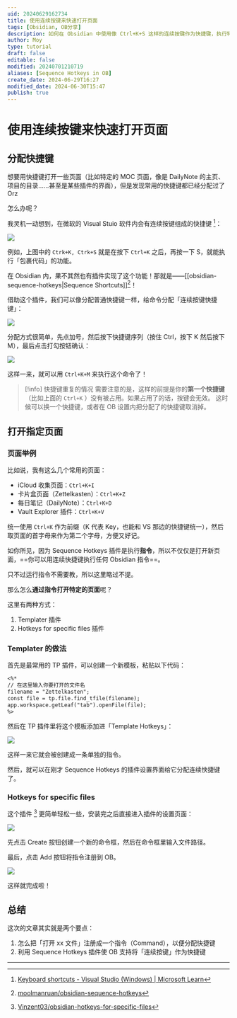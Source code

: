 ```yaml
---
uid: 20240629162734
title: 使用连续按键来快速打开页面
tags: [Obsidian, OB分享]
description: 如何在 Obsidian 中使用像 Ctrl+K+S 这样的连续按键作为快捷键，执行特定的命令或打开指定页面。
author: Moy
type: tutorial
draft: false
editable: false
modified: 20240701210719
aliases: [Sequence Hotkeys in OB]
create_date: 2024-06-29T16:27
modified_date: 2024-06-30T15:47
publish: true
---
```


# 使用连续按键来快速打开页面

## 分配快捷键

想要用快捷键打开一些页面（比如特定的 MOC 页面，像是 DailyNote 的主页、项目的目录……甚至是某些插件的界面），但是发现常用的快捷键都已经分配过了 Orz

怎么办呢？

我灵机一动想到，在微软的 Visual Stuio 软件内会有连续按键组成的快捷键 [^1]：

![](https://cdn.pkmer.cn/images/202407012052599.png!pkmer)

例如，上图中的 `Ctrk+K, Ctrk+S` 就是在按下 `Ctrl+K` 之后，再按一下 S，就能执行「包裹代码」的功能。

在 Obsidian 内，果不其然也有插件实现了这个功能！那就是——[[obsidian-sequence-hotkeys|Sequence Shortcuts]][^2]！

借助这个插件，我们可以像分配普通快捷键一样，给命令分配「连续按键快捷键」：

![](https://cdn.pkmer.cn/images/202407012052600.png!pkmer)

分配方式很简单，先点加号，然后按下快捷键序列（按住 Ctrl，按下 K 然后按下 M），最后点击打勾按钮确认：

![](https://cdn.pkmer.cn/images/202407012052601.png!pkmer)

这样一来，就可以用 `Ctrl+K+M` 来执行这个命令了！

> [!info] 快捷键重复的情况
> 需要注意的是，这样的前提是你的**第一个快捷键**（比如上面的 `Ctrl+K` ）没有被占用。如果占用了的话，按键会无效。
> 这时候可以换一个快捷键，或者在 OB 设置内把分配了的快捷键取消掉。

## 打开指定页面

### 页面举例

比如说，我有这么几个常用的页面：

- iCloud 收集页面：`Ctrl+K+I`
- 卡片盒页面（Zettelkasten）：`Ctrl+K+Z`
- 每日笔记（DailyNote）：`Ctrl+K+D`
- Vault Explorer 插件：`Ctrl+K+V`

统一使用 `Ctrl+K` 作为前缀（K 代表 Key，也能和 VS 那边的快捷键统一），然后取页面的首字母来作为第二个字母，方便又好记。

如你所见，因为 Sequence Hotkeys 插件是执行**指令**，所以不仅仅是打开新页面，==你可以用连续快捷键执行任何 Obsidian 指令==。

只不过运行指令不需要教，所以这里略过不提。

那么怎么**通过指令打开特定的页面**呢？

这里有两种方式：

1. Templater 插件
2. Hotkeys for specific files 插件

### Templater 的做法

首先是最常用的 TP 插件，可以创建一个新模板，粘贴以下代码：

```markdown
<%* 
// 在这里输入你要打开的文件名
filename = "Zettelkasten";
const file = tp.file.find_tfile(filename);
app.workspace.getLeaf("tab").openFile(file);
%>
```

然后在 TP 插件里将这个模板添加进「Template Hotkeys」：

![](https://cdn.pkmer.cn/images/202407012052602.png!pkmer)

这样一来它就会被创建成一条单独的指令。

然后，就可以在刚才 Sequence Hotkeys 的插件设置界面给它分配连续快捷键了。

### Hotkeys for specific files

这个插件 [^3] 更简单轻松一些，安装完之后直接进入插件的设置页面：

![](https://cdn.pkmer.cn/images/202407012052603.png!pkmer)

先点击 Create 按钮创建一个新的命令框，然后在命令框里输入文件路径。

最后，点击 Add 按钮将指令注册到 OB。

![](https://cdn.pkmer.cn/images/202407012052604.png!pkmer)

这样就完成啦！

## 总结

这次的文章其实就是两个要点：

1. 怎么把「打开 xx 文件」注册成一个指令（Command），以便分配快捷键
2. 利用 Sequence Hotkeys 插件使 OB 支持将「连续按键」作为快捷键

___

[^1]: [Keyboard shortcuts - Visual Studio (Windows) | Microsoft Learn](https://learn.microsoft.com/en-us/visualstudio/ide/default-keyboard-shortcuts-in-visual-studio?view=vs-2022)
[^2]: [moolmanruan/obsidian-sequence-hotkeys](https://github.com/moolmanruan/obsidian-sequence-hotkeys?tab=readme-ov-file#sequence-shortcuts-obsidian-plugin)
[^3]: [Vinzent03/obsidian-hotkeys-for-specific-files](https://github.com/Vinzent03/obsidian-hotkeys-for-specific-files)